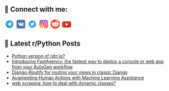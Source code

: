 ## 🔎 Connect with me:
[<img src="https://github.com/bullbesh/bullbesh/blob/main/images/Telegram.png" width="32" height="32" />](https://t.me/bullbesh)
[<img src="https://github.com/bullbesh/bullbesh/blob/main/images/VK.png" width="32" height="32" />](https://vk.com/bullbesh)
[<img src="https://github.com/bullbesh/bullbesh/blob/main/images/Twitter.png" width="32" height="32" />](https://twitter.com/bullbesh1)
[<img src="https://github.com/bullbesh/bullbesh/blob/main/images/Instagram.png" width="32" height="32" />](https://www.instagram.com/bullbesh)
[<img src="https://github.com/bullbesh/bullbesh/blob/main/images/Reddit.png" width="32" height="32" />](https://www.reddit.com/user/bullbesh)
[<img src="https://github.com/bullbesh/bullbesh/blob/main/images/YouTube.png" width="32" height="32" />](https://www.youtube.com/channel/UCtfjRs6uzgq5mfm8S06WTcg)

## 📕 Latest r/Python Posts
<!-- BLOG-POST-LIST:START -->
- [Python version of rdrr.io?](https://www.reddit.com/r/Python/comments/1fjssqe/python_version_of_rdrrio/)
- [Introducing FastAgency: the fastest way to deploy a console or web app from your AutoGen workflow](https://www.reddit.com/r/Python/comments/1fjrqui/introducing_fastagency_the_fastest_way_to_deploy/)
- [Django-Routify for routing your views in classic Django](https://www.reddit.com/r/Python/comments/1fjqrvn/djangoroutify_for_routing_your_views_in_classic/)
- [Augmenting Human Actions with Machine Learning Assistance](https://www.reddit.com/r/Python/comments/1fjpncn/augmenting_human_actions_with_machine_learning/)
- [web scraping: how to deal with dynamic classes?](https://www.reddit.com/r/Python/comments/1fjp8zb/web_scraping_how_to_deal_with_dynamic_classes/)
<!-- BLOG-POST-LIST:END -->
